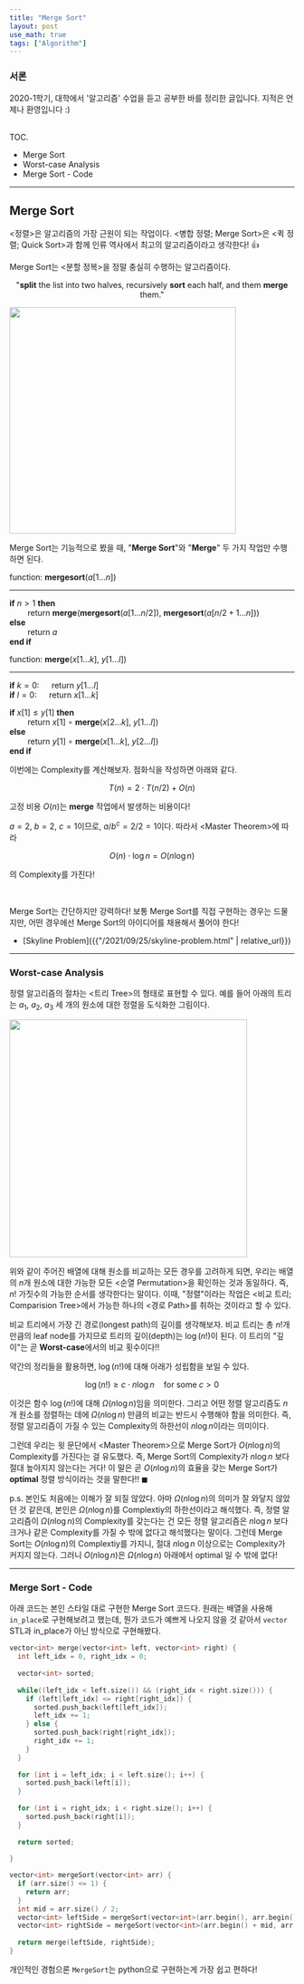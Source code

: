 ```yaml
---
title: "Merge Sort"
layout: post
use_math: true
tags: ["Algorithm"]
---
```


### 서론
2020-1학기, 대학에서 '알고리즘' 수업을 듣고 공부한 바를 정리한 글입니다. 지적은 언제나 환영입니다 :)

<br><span class="statement-title">TOC.</span><br>

- Merge Sort
- Worst-case Analysis
- Merge Sort - Code

<hr/>

## Merge Sort

\<정렬\>은 알고리즘의 가장 근원이 되는 작업이다. \<병합 정렬; Merge Sort\>은 \<퀵 정렬; Quick Sort\>과 함께 인류 역사에서 최고의 알고리즘이라고 생각한다! 👍

Merge Sort는 \<분할 정복\>을 정말 충실히 수행하는 알고리즘이다.

<div style="text-align: center;" markdown="1">

"**split** the list into two halves, recursively **sort** each half, and them **merge** them."

</div>

<div class="img-wrapper">
  <img src="{{ "/images/algorithm/merge-sort-1.jpg" | relative_url }}" width="400px">
</div>

Merge Sort는 기능적으로 봤을 때, "**Merge Sort**"와 "**Merge**" 두 가지 작업만 수행하면 된다. 

<div class="math-statement" markdown="1">

function: **mergesort**($a[1...n]$)

<hr/>

**if** $n > 1$ **then**<br/>
&emsp;&emsp; return **merge**(**mergesort**($a[1 ... n/2]$), **mergesort**($a[n/2+1 ... n]$))<br/>
**else**<br/>
&emsp;&emsp; return $a$<br/>
**end if**

</div>

<div class="math-statement" markdown="1">

function: **merge**($x[1...k]$, $y[1...l]$)

<hr/>

**if** $k=0$: &emsp; return $y[1...l]$<br/>
**if** $l=0$: &emsp; return $x[1...k]$

**if** $x[1] \le y[1]$ **then**<br/>
&emsp;&emsp; return $x[1]$ $\circ$ **merge**($x[2...k]$, $y[1...l]$)<br/>
**else** <br/>
&emsp;&emsp; return $y[1]$ $\circ$ **merge**($x[1...k]$, $y[2...l]$)<br/>
**end if**

</div>

이번에는 Complexity를 계산해보자. 점화식을 작성하면 아래와 같다.

$$
T(n) = 2 \cdot T(n/2) + O(n)
$$

고정 비용 $O(n)$는 **merge** 작업에서 발생하는 비용이다!

$a=2$, $b=2$, $c=1$이므로, $a/b^c = 2/2 = 1$이다. 따라서 \<Master Theorem\>에 따라

$$
O(n) \cdot \log n = O(n \log n)
$$

의 Complexity를 가진다!

<br/>

Merge Sort는 간단하지만 강력하다! 보통 Merge Sort를 직접 구현하는 경우는 드물지만, 어떤 경우에선 Merge Sort의 아이디어를 채용해서 풀어야 한다!

- [Skyline Problem]({{"/2021/09/25/skyline-problem.html" | relative_url}})

<hr/>

### Worst-case Analysis

정렬 알고리즘의 절차는 \<트리 Tree\>의 형태로 표현할 수 있다. 예를 들어 아래의 트리는 $a_1$, $a_2$, $a_3$ 세 개의 원소에 대한 정렬을 도식화한 그림이다.

<div class="img-wrapper">
  <img src="{{ "/images/algorithm/merge-sort-2.jpg" | relative_url }}" width="420px">
</div>

위와 같이 주어진 배열에 대해 원소를 비교하는 모든 경우를 고려하게 되면, 우리는 배열의 $n$개 원소에 대한 가능한 모든 \<순열 Permutation\>을 확인하는 것과 동일하다. 즉, $n!$ 가짓수의 가능한 순서를 생각한다는 말이다. 이때, "정렬"이라는 작업은 \<비교 트리; Comparision Tree\>에서 가능한 하나의 \<경로 Path\>를 취하는 것이라고 할 수 있다.

비교 트리에서 가장 긴 경로(longest path)의 길이를 생각해보자. 비교 트리는 총 $n!$개 만큼의 leaf node를 가지므로 트리의 깊이(depth)는 $\log {(n!)}$이 된다. 이 트리의 "깊이"는 곧 **Worst-case**에서의 비교 횟수이다!!

약간의 정리들을 활용하면, $\log {(n!)}$에 대해 아래가 성립함을 보일 수 있다.

$$
\log {(n!)} \ge c \cdot n \log n \quad \textrm{for some} \; c > 0
$$

이것은 함수 $\log {(n!)}$에 대해 $\Omega \left( n \log {n} \right)$임을 의미한다. 그리고 어떤 정렬 알고리즘도 $n$개 원소를 정렬하는 데에 $\Omega (n \log {n})$ 만큼의 비교는 반드시 수행해야 함을 의미한다. 즉, 정렬 알고리즘이 가질 수 있는 Complexity의 하한선이 $n \log {n}$이라는 의미이다.

그런데 우리는 윗 문단에서 \<Master Theorem\>으로 Merge Sort가 $O(n \log {n})$의 Complexity를 가진다는 걸 유도했다. 즉, Merge Sort의 Complexity가 $n \log {n}$ 보다 절대 높아지지 않는다는 거다! 이 말은 <span class="half_HL">곧 $O(n \log {n})$의 효율을 갖는 Merge Sort가 **optimal** 정렬 방식</span>이라는 것을 말한다!! $\blacksquare$

p.s. 본인도 처음에는 이해가 잘 되질 않았다. 아마 $\Omega (n \log {n})$의 의미가 잘 와닿지 않았던 것 같은데, 본인은 $\Omega (n \log {n})$를 Complextiy의 하한선이라고 해석했다. 즉, 정렬 알고리즘이 $\Omega (n \log {n})$의 Complexity를 갖는다는 건 모든 정렬 알고리즘은 $n \log {n}$ 보다 크거나 같은 Complexity를 가질 수 밖에 없다고 해석했다는 말이다. 그런데 Merge Sort는 $O(n \log {n})$의 Complextiy를 가지니, 절대 $n \log {n}$ 이상으로는 Complexity가 커지지 않는다. 그러니 $O(n \log {n)}$은 $\Omega(n \log {n)}$ 아래에서 optimal 일 수 밖에 없다!

<hr/>

### Merge Sort - Code

아래 코드는 본인 스타일 대로 구현한 Merge Sort 코드다. 원래는 배열을 사용해 `in_place`로 구현해보려고 했는데, 뭔가 코드가 예쁘게 나오지 않을 것 같아서 `vector` STL과 in_place가 아닌 방식으로 구현해봤다.

``` cpp
vector<int> merge(vector<int> left, vector<int> right) {
  int left_idx = 0, right_idx = 0;
  
  vector<int> sorted;
  
  while((left_idx < left.size()) && (right_idx < right.size())) {
    if (left[left_idx] <= right[right_idx]) {
      sorted.push_back(left[left_idx]);
      left_idx += 1;
    } else {
      sorted.push_back(right[right_idx]);
      right_idx += 1;
    }
  }
  
  for (int i = left_idx; i < left.size(); i++) {
    sorted.push_back(left[i]);
  }
  
  for (int i = right_idx; i < right.size(); i++) {
    sorted.push_back(right[i]);
  }
  
  return sorted;
  
}

vector<int> mergeSort(vector<int> arr) {
  if (arr.size() <= 1) {
    return arr;
  }
  int mid = arr.size() / 2;
  vector<int> leftSide = mergeSort(vector<int>(arr.begin(), arr.begin() + mid));
  vector<int> rightSide = mergeSort(vector<int>(arr.begin() + mid, arr.end()));
  
  return merge(leftSide, rightSide);
}
```

개인적인 경험으론 `MergeSort`는 python으로 구현하는게 가장 쉽고 편하다!